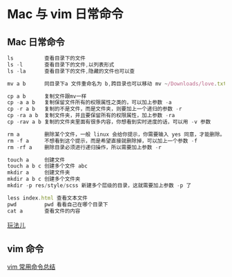 # Mac 与 vim 日常命令

## Mac 日常命令

```js
ls          查看目录下的文件
ls -l       查看目录下的文件,以列表形式
ls -la      查看目录下的文件,隐藏的文件也可以查

mv a b      同目录下a 文件重命名为 b,跨目录也可以移动 mv ~/Downloads/love.txt  ~/Documents/

cp a b      复制文件跟mv一样
cp -a a b   复制保留文件所有的权限属性之类的，可以加上参数 -a
cp -r a b   复制的不是文件，而是文件夹，则要加上一个递归的参数 -r
cp -ra a b  复制文件夹，并且要保留所有的权限属性，加上参数 -ra
cp -rav a b 复制的文件夹里面有很多内容，你想看到实时进度的话，可以用 -v 参数

rm a        删除某个文件，一般 linux 会给你提示，你需要输入 yes 同意，才能删除。但是 mac 不会给提示，直接就删除掉了。
rm -f a     不想看到这个提示，而是希望直接就删除掉，可以加上一个参数 -f
rm -rf a    删除目录必须进行递归操作，所以需要加上参数 -r

touch a     创建文件
touch a b c 创建多个文件 abc
mkdir a     创建文件夹
mkdir a b c 创建多个文件夹
mkdir -p res/style/scss 新建多个层级的目录，这就需要加上参数 -p 了

less index.html 查看文本文件
pwd         pwd 看看自己在哪个目录下
cat a       查看文件的内容
```

[玩法儿](https://www.waerfa.com/)

## vim 命令

[vim 常用命令总结](https://www.cnblogs.com/yangjig/p/6014198.html)
